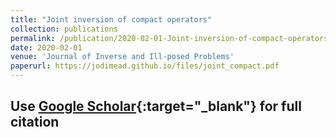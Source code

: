 ```yaml
---
title: "Joint inversion of compact operators"
collection: publications
permalink: /publication/2020-02-01-Joint-inversion-of-compact-operators
date: 2020-02-01
venue: 'Journal of Inverse and Ill-posed Problems'
paperurl: https://jodimead.github.io/files/joint_compact.pdf
---
```

Use [Google Scholar](https://scholar.google.com/scholar?q=Joint+inversion+of+compact+operators){:target="_blank"} for full citation
---
